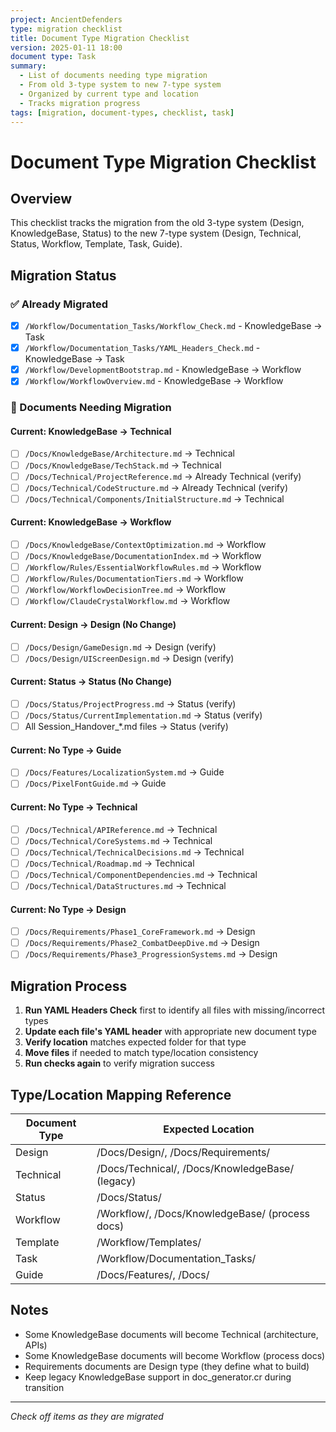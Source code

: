 ```yaml
---
project: AncientDefenders
type: migration checklist
title: Document Type Migration Checklist
version: 2025-01-11 18:00
document type: Task
summary:
  - List of documents needing type migration
  - From old 3-type system to new 7-type system
  - Organized by current type and location
  - Tracks migration progress
tags: [migration, document-types, checklist, task]
---
```


# Document Type Migration Checklist

## Overview
This checklist tracks the migration from the old 3-type system (Design, KnowledgeBase, Status) to the new 7-type system (Design, Technical, Status, Workflow, Template, Task, Guide).

## Migration Status

### ✅ Already Migrated
- [x] `/Workflow/Documentation_Tasks/Workflow_Check.md` - KnowledgeBase → Task
- [x] `/Workflow/Documentation_Tasks/YAML_Headers_Check.md` - KnowledgeBase → Task
- [x] `/Workflow/DevelopmentBootstrap.md` - KnowledgeBase → Workflow
- [x] `/Workflow/WorkflowOverview.md` - KnowledgeBase → Workflow

### 🔄 Documents Needing Migration

#### Current: KnowledgeBase → Technical
- [ ] `/Docs/KnowledgeBase/Architecture.md` → Technical
- [ ] `/Docs/KnowledgeBase/TechStack.md` → Technical
- [ ] `/Docs/Technical/ProjectReference.md` → Already Technical (verify)
- [ ] `/Docs/Technical/CodeStructure.md` → Already Technical (verify)
- [ ] `/Docs/Technical/Components/InitialStructure.md` → Technical

#### Current: KnowledgeBase → Workflow
- [ ] `/Docs/KnowledgeBase/ContextOptimization.md` → Workflow
- [ ] `/Docs/KnowledgeBase/DocumentationIndex.md` → Workflow
- [ ] `/Workflow/Rules/EssentialWorkflowRules.md` → Workflow
- [ ] `/Workflow/Rules/DocumentationTiers.md` → Workflow
- [ ] `/Workflow/WorkflowDecisionTree.md` → Workflow
- [ ] `/Workflow/ClaudeCrystalWorkflow.md` → Workflow

#### Current: Design → Design (No Change)
- [ ] `/Docs/Design/GameDesign.md` → Design (verify)
- [ ] `/Docs/Design/UIScreenDesign.md` → Design (verify)

#### Current: Status → Status (No Change)
- [ ] `/Docs/Status/ProjectProgress.md` → Status (verify)
- [ ] `/Docs/Status/CurrentImplementation.md` → Status (verify)
- [ ] All Session_Handover_*.md files → Status (verify)

#### Current: No Type → Guide
- [ ] `/Docs/Features/LocalizationSystem.md` → Guide
- [ ] `/Docs/PixelFontGuide.md` → Guide

#### Current: No Type → Technical
- [ ] `/Docs/Technical/APIReference.md` → Technical
- [ ] `/Docs/Technical/CoreSystems.md` → Technical
- [ ] `/Docs/Technical/TechnicalDecisions.md` → Technical
- [ ] `/Docs/Technical/Roadmap.md` → Technical
- [ ] `/Docs/Technical/ComponentDependencies.md` → Technical
- [ ] `/Docs/Technical/DataStructures.md` → Technical

#### Current: No Type → Design
- [ ] `/Docs/Requirements/Phase1_CoreFramework.md` → Design
- [ ] `/Docs/Requirements/Phase2_CombatDeepDive.md` → Design
- [ ] `/Docs/Requirements/Phase3_ProgressionSystems.md` → Design

## Migration Process

1. **Run YAML Headers Check** first to identify all files with missing/incorrect types
2. **Update each file's YAML header** with appropriate new document type
3. **Verify location** matches expected folder for that type
4. **Move files** if needed to match type/location consistency
5. **Run checks again** to verify migration success

## Type/Location Mapping Reference

| Document Type | Expected Location |
|--------------|-------------------|
| Design       | /Docs/Design/, /Docs/Requirements/ |
| Technical    | /Docs/Technical/, /Docs/KnowledgeBase/ (legacy) |
| Status       | /Docs/Status/ |
| Workflow     | /Workflow/, /Docs/KnowledgeBase/ (process docs) |
| Template     | /Workflow/Templates/ |
| Task         | /Workflow/Documentation_Tasks/ |
| Guide        | /Docs/Features/, /Docs/ |

## Notes

- Some KnowledgeBase documents will become Technical (architecture, APIs)
- Some KnowledgeBase documents will become Workflow (process docs)
- Requirements documents are Design type (they define what to build)
- Keep legacy KnowledgeBase support in doc_generator.cr during transition

---
*Check off items as they are migrated*